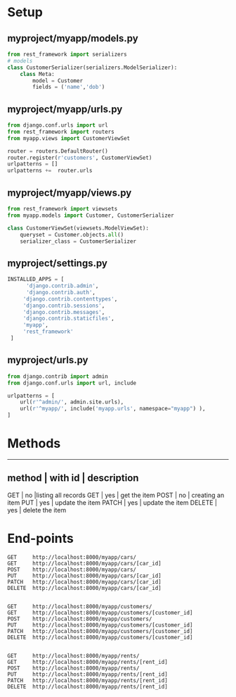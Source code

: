 # Setup
## myproject/myapp/models.py
```python
from rest_framework import serializers
# models
class CustomerSerializer(serializers.ModelSerializer):
	class Meta:
		model = Customer
		fields = ('name','dob')
```

## myproject/myapp/urls.py
```python
from django.conf.urls import url
from rest_framework import routers
from myapp.views import CustomerViewSet

router = routers.DefaultRouter()
router.register(r'customers', CustomerViewSet)
urlpatterns = []
urlpatterns += 	router.urls
```

## myproject/myapp/views.py
```python
from rest_framework import viewsets
from myapp.models import Customer, CustomerSerializer

class CustomerViewSet(viewsets.ModelViewSet):
	queryset = Customer.objects.all()
	serializer_class = CustomerSerializer
```

## myproject/settings.py
```python
INSTALLED_APPS = [
      'django.contrib.admin',
      'django.contrib.auth',
     'django.contrib.contenttypes',
     'django.contrib.sessions',
     'django.contrib.messages',
     'django.contrib.staticfiles',
     'myapp',
     'rest_framework'
 ]

```

## myproject/urls.py
```python
from django.contrib import admin
from django.conf.urls import url, include

urlpatterns = [
	url(r'^admin/', admin.site.urls),
	url(r'^myapp/', include('myapp.urls', namespace="myapp") ),
]

```

# Methods
---------------------
method | with id | description
----------------------------
GET | no |listing all records
GET | yes | get the item
POST | no | creating an item
PUT | yes | update the item
PATCH | yes | update the item
DELETE | yes | delete the item

# End-points

``` batch
GET		http://localhost:8000/myapp/cars/
GET 	http://localhost:8000/myapp/cars/[car_id]
POST 	http://localhost:8000/myapp/cars/
PUT		http://localhost:8000/myapp/cars/[car_id]
PATCH	http://localhost:8000/myapp/cars/[car_id]
DELETE	http://localhost:8000/myapp/cars/[car_id] 


GET		http://localhost:8000/myapp/customers/
GET 	http://localhost:8000/myapp/customers/[customer_id]
POST 	http://localhost:8000/myapp/customers/
PUT		http://localhost:8000/myapp/customers/[customer_id]
PATCH	http://localhost:8000/myapp/customers/[customer_id]
DELETE	http://localhost:8000/myapp/customers/[customer_id]


GET		http://localhost:8000/myapp/rents/
GET 	http://localhost:8000/myapp/rents/[rent_id]
POST 	http://localhost:8000/myapp/rents/
PUT		http://localhost:8000/myapp/rents/[rent_id]
PATCH	http://localhost:8000/myapp/rents/[rent_id]
DELETE	http://localhost:8000/myapp/rents/[rent_id]
```